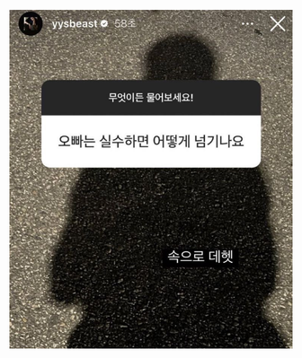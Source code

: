 ![image](https://github.com/nyongone/nyongone/blob/main/CEC78C20-D384-4079-A484-7DA4DE05D9F4.jpeg?raw=true)
